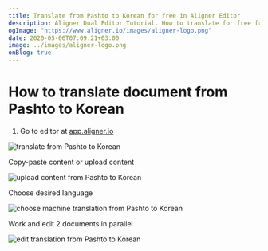 ```yaml
---
title: Translate from Pashto to Korean for free in Aligner Editor
description: Aligner Dual Editor Tutorial. How to translate for free from Pashto to Korean. Aligner is multilingual document management platform. 
ogImage: "https://www.aligner.io/images/aligner-logo.png"
date: 2020-05-06T07:09:21+03:00
image: ../images/aligner-logo.png
onBlog: true
---
```


# How to translate document from Pashto to Korean

1. Go to editor at [app.aligner.io](https://app.aligner.io "Aligner App web page")

![translate from Pashto to Korean](../aligner-blank-editor.png "translate from Pashto to Korean")

Copy-paste content or upload content

![upload content from Pashto to Korean](../aligner-uploaded-document.png "upload content from Pashto to Korean")

Choose desired language

![choose machine translation from Pashto to Korean](../aligner-language-dropdown.png "choose machine translation from Pashto to Korean")

Work and edit 2 documents in parallel

![edit translation from Pashto to Korean](../aligner-double-sitded-editor.png "edit translation from Pashto to Korean")

